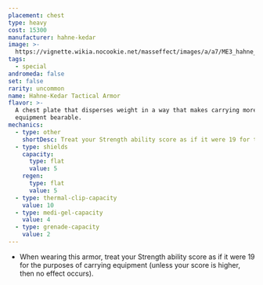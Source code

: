 ```yaml
---
placement: chest
type: heavy
cost: 15300
manufacturer: hahne-kedar
image: >-
  https://vignette.wikia.nocookie.net/masseffect/images/a/a7/ME3_hahne_kedar_chest.png/revision/latest/scale-to-width-down/100?cb=20120310234740
tags:
  - special
andromeda: false
set: false
rarity: uncommon
name: Hahne-Kedar Tactical Armor
flavor: >-
  A chest plate that disperses weight in a way that makes carrying more
  equipment bearable.
mechanics:
  - type: other
    shortDesc: Treat your Strength ability score as if it were 19 for the purposes of carrying equipment (unless your score is higher, then no effect occurs).
  - type: shields
    capacity:
      type: flat
      value: 5
    regen:
      type: flat
      value: 5
  - type: thermal-clip-capacity
    value: 10
  - type: medi-gel-capacity
    value: 4
  - type: grenade-capacity
    value: 2
---
```

- When wearing this armor, treat your Strength ability score as if it were 19 for the purposes of
carrying equipment (unless your score is higher, then no effect occurs).
